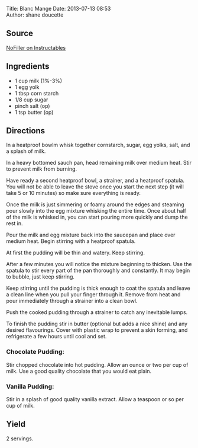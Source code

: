 Title: Blanc Mange
Date: 2013-07-13 08:53  
Author: shane doucette  

## Source
[NoFiller on Instructables](http://www.instructables.com/id/Pudding-from-Scratch/)

## Ingredients
+ 1 cup milk (1%-3%)
+ 1 egg yolk
+ 1 tbsp corn starch
+ 1/8 cup sugar
+ pinch salt (op)
+ 1 tsp butter (op)

## Directions
In a heatproof bowlm whisk together cornstarch, sugar, egg  yolks, salt, and a splash of milk.

In a heavy bottomed sauch pan, head remaining milk over medium heat. Stir to prevent milk from burning.

Have ready a second heatproof bowl, a strainer, and a heatproof spatula. You will not be able to leave the stove once you start the next step (it will take 5 or 10 minutes) so make sure everything is ready.

Once the milk is just simmering or foamy around the edges and steaming pour slowly into the egg mixture whisking the entire time. Once about half of the milk is whisked in, you can start pouring more quickly and dump the rest in.

Pour the milk and egg mixture back into the saucepan and place over medium heat. Begin stirring with a heatproof spatula.

At first the pudding will be thin and watery. Keep stirring.

After a few minutes you will notice the mixture beginning to thicken. Use the spatula to stir every part of the pan thoroughly and constantly. It may begin to bubble, just keep stirring.

Keep stirring until the pudding is thick enough to coat the spatula and leave a clean line when you pull your finger through it. Remove from heat and pour immediately through a strainer into a clean bowl.

Push the cooked pudding through a strainer to catch any inevitable lumps.

To finish the pudding stir in butter (optional but adds a nice shine) and any desired flavourings. Cover with plastic wrap to prevent a skin forming, and refrigerate a few hours until cool and set.

### Chocolate Pudding:
Stir chopped chocolate into hot pudding. Allow an ounce or two per cup of milk. Use a good quality chocolate that you would eat plain.

### Vanilla Pudding:
Stir in a splash of good quality vanilla extract. Allow a teaspoon or so per cup of milk.

## Yield
2 servings.
